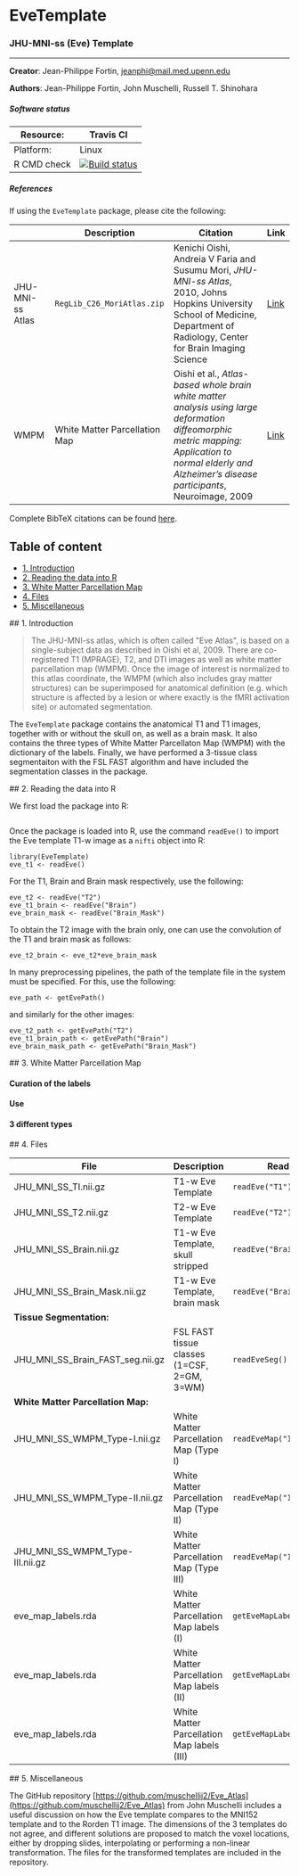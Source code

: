 # EveTemplate
### JHU-MNI-ss (Eve) Template
--------

**Creator**: Jean-Philippe Fortin, jeanphi@mail.med.upenn.edu

**Authors**: Jean-Philippe Fortin, John Muschelli, Russell T. Shinohara

##### Software status

| Resource:      | Travis CI     |
| -------------  |  ------------- |
| Platform:      | Linux       |
| R CMD check    | <a href="https://travis-ci.org/Jfortin1/EveTemplate"><img src="https://travis-ci.org/Jfortin1/EveTemplate.svg?branch=master" alt="Build status"></a> |

##### References
If using the `EveTemplate` package, please cite the following:

|  | Description | Citation     | Link |
| -------------  | -------------  | -------------  | -------------  |
| JHU-MNI-ss Atlas    | `RegLib_C26_MoriAtlas.zip`   | Kenichi Oishi, Andreia V Faria and Susumu Mori, _JHU-MNI-ss Atlas_, 2010, Johns Hopkins University School of Medicine, Department of Radiology, Center for Brain Imaging Science| [Link](https://www.slicer.org/publications/item/view/1883) |
| WMPM    | White Matter Parcellation Map |Oishi et al., _Atlas-based whole brain white matter analysis using large deformation diffeomorphic metric mapping: Application to normal elderly and Alzheimer’s disease participants_, Neuroimage, 2009 |[Link](https://www.google.com/url?sa=t&rct=j&q=&esrc=s&source=web&cd=1&cad=rja&uact=8&ved=0ahUKEwiOmpCg4bvNAhWBQj4KHfQFAP8QFggeMAA&url=http%3A%2F%2Fwww.ncbi.nlm.nih.gov%2Fpubmed%2F19385016&usg=AFQjCNHwuv1ECKcDOdCtInmlGi05ww4mIg&sig2=hSaDBY4FN4IpdDsg2GL4Ag)|

Complete BibTeX citations can be found [here](https://github.com/Jfortin1/EveTemplate/blob/master/CITATIONS.bib).

## Table of content
- [1. Introduction](#id-section1)
- [2. Reading the data into R](#id-section2)
- [3. White Matter Parcellation Map](#id-section4)
- [4. Files](#id-section4)
- [5. Miscellaneous](#id-section5)


<div id='id-section1'/>
## 1. Introduction

> The JHU-MNI-ss atlas, which is often called "Eve Atlas", is based on a single-subject data as described in Oishi et al, 2009. There are co-registered T1 (MPRAGE), T2, and DTI images as well as white matter parcellation map (WMPM). Once the image of interest is normalized to this atlas coordinate, the WMPM (which also includes gray matter structures) can be superimposed for anatomical definition (e.g. which structure is affected by a lesion or where exactly is the fMRI activation site) or automated segmentation.

The `EveTemplate` package contains the anatomical T1 and T1 images, together with or without the skull on, as well as a brain mask. It also contains the three types of White Matter Parcellaton Map (WMPM) with the dictionary of the labels. Finally, we have performed a 3-tissue class segmentaiton with the FSL FAST algorithm and have included the segmentation classes in the package. 

<div id='id-section2'/>
## 2. Reading the data into R

We first load the package into R:
```{r}

```
Once the package is loaded into R, use the command `readEve()` to import the Eve template T1-w image as a `nifti` object into R:
```{r}
library(EveTemplate)
eve_t1 <- readEve()
```
For the T1, Brain and Brain mask respectively, use the following:
```{r}
eve_t2 <- readEve("T2")
eve_t1_brain <- readEve("Brain")
eve_brain_mask <- readEve("Brain_Mask")
```
To obtain the T2 image with the brain only, one can use the convolution of the T1 and brain mask as follows:
```{r}
eve_t2_brain <- eve_t2*eve_brain_mask
```
In many preprocessing pipelines, the path of the template file in the system must be specified. For this, use the following:
```{r}
eve_path <- getEvePath()
```
and similarly for the other images:
```{r}
eve_t2_path <- getEvePath("T2")
eve_t1_brain_path <- getEvePath("Brain")
eve_brain_mask_path <- getEvePath("Brain_Mask")
```

<div id='id-section3'/>
## 3. White Matter Parcellation Map

#### Curation of the labels

#### Use

#### 3 different types



<div id='id-section4'/>
## 4. Files

| File      | Description     | Reader | 
| -------------  | -------------  | -------------  |
| JHU_MNI_SS_TI.nii.gz    | T1-w Eve Template |  `readEve("T1")`| 
| JHU_MNI_SS_T2.nii.gz    | T2-w Eve Template |  `readEve("T2")`| 
| JHU_MNI_SS_Brain.nii.gz | T1-w Eve Template, skull stripped  |  `readEve("Brain")`| 
| JHU_MNI_SS_Brain_Mask.nii.gz    | T1-w Eve Template, brain mask |  `readEve("Brain_Mask")`| 
|**Tissue Segmentation:**  | | |
| JHU_MNI_SS_Brain_FAST_seg.nii.gz    | FSL FAST tissue classes (1=CSF, 2=GM, 3=WM) |  `readEveSeg()`| 
|**White Matter Parcellation Map:**  | | |
| JHU_MNI_SS_WMPM_Type-I.nii.gz    | White Matter Parcellation Map (Type I) |  `readEveMap("I")`| 
| JHU_MNI_SS_WMPM_Type-II.nii.gz    | White Matter Parcellation Map (Type II) |  `readEveMap("II")`| 
| JHU_MNI_SS_WMPM_Type-III.nii.gz    | White Matter Parcellation Map (Type III) |  `readEveMap("III")`|
| eve_map_labels.rda    | White Matter Parcellation Map labels (I) |  `getEveMapLabels("I")`|
| eve_map_labels.rda    | White Matter Parcellation Map labels (II) |  `getEveMapLabels("II")`|
| eve_map_labels.rda    | White Matter Parcellation Map labels (III) |  `getEveMapLabels("III")`|

<div id='id-section5'/>
## 5. Miscellaneous

The GitHub repository [https://github.com/muschellij2/Eve_Atlas](https://github.com/muschellij2/Eve_Atlas) from John Muschelli includes a useful discussion on how the Eve template compares to the MNI152 template and to the Rorden T1 image. The dimensions of the 3 templates do not agree, and different solutions are proposed to match the voxel locations, either by dropping slides, interpolating or performing a non-linear transformation. The files for the transformed templates are included in the repository. 


